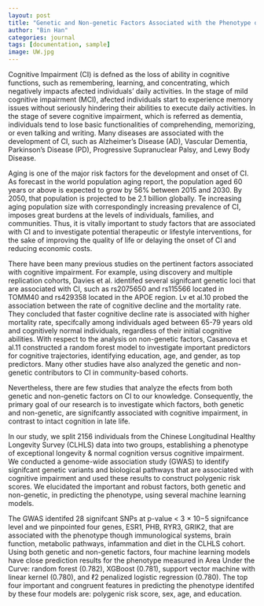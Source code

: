```yaml
---
layout: post
title: "Genetic and Non‑genetic Factors Associated with the Phenotype of Exceptional Longevity & Normal Cognition"
author: "Bin Han"
categories: journal
tags: [documentation, sample]
image: UW.jpg
---
```


Cognitive Impairment (CI) is defned as the loss of ability in cognitive functions, such as remembering, learning, and concentrating, which negatively impacts afected individuals’ daily activities. In the stage of mild cognitive impairment (MCI), afected individuals start to experience memory issues without seriously hindering their abilities to execute daily activities. In the stage of severe cognitive impairment, which is referred as dementia, individuals tend to lose basic functionalities of comprehending, memorizing, or even talking and writing. Many diseases are associated with the development of CI, such as Alzheimer’s Disease (AD), Vascular Dementia, Parkinson’s Disease (PD), Progressive Supranuclear Palsy, and Lewy Body Disease.

Aging is one of the major risk factors for the development and onset of CI. As forecast in the world population aging report, the population aged 60 years or above is expected to grow by 56% between 2015 and 2030. By 2050, that population is projected to be 2.1 billion globally. Te increasing aging population size with correspondingly increasing prevalence of CI, imposes great burdens at the levels of individuals, families, and communities. Thus, it is vitally important to study factors that are associated with CI and to investigate potential therapeutic or lifestyle interventions, for the sake of improving the quality of life or delaying the onset of CI and reducing economic costs.

There have been many previous studies on the pertinent factors associated with cognitive impairment. For example, using discovery and multiple replication cohorts, Davies et al. identifed several signifcant genetic loci that are associated with CI, such as rs2075650 and rs115566 located in TOMM40 and rs429358 located in the APOE region. Lv et al.10 probed the association between the rate of cognitive decline and the mortality rate. They concluded that faster cognitive decline rate is associated with higher mortality rate, specifcally among individuals aged between 65-79 years old and cognitively normal individuals, regardless of their initial cognitive abilities. With respect to the analysis on non-genetic factors, Casanova et al.11 constructed a random forest model to investigate important predictors for cognitive trajectories, identifying education, age, and gender, as top predictors. Many other studies have also analyzed the genetic and non-genetic contributors to CI in community-based cohorts.

Nevertheless, there are few studies that analyze the efects from both genetic and non-genetic factors on CI to our knowledge. Consequently, the primary goal of our research is to investigate which factors, both genetic and non-genetic, are signifcantly associated with cognitive impairment, in contrast to intact cognition in late
life. 

In our study, we split 2156 individuals from the Chinese Longitudinal Healthy Longevity Survey (CLHLS) data into two groups, establishing a phenotype of exceptional longevity & normal cognition versus cognitive impairment. We conducted a genome-wide association study (GWAS) to identify signifcant genetic variants and biological pathways that are associated with cognitive impairment and used these results to construct polygenic risk scores. We elucidated the important and robust factors, both genetic and non-genetic, in predicting the phenotype, using several machine learning models.

The GWAS identifed 28 signifcant SNPs at p-value < 3 × 10−5 signifcance level and we pinpointed four genes, ESR1, PHB, RYR3, GRIK2, that are associated with the phenotype though immunological systems, brain function, metabolic pathways, infammation and diet in the CLHLS cohort. Using both genetic and non-genetic factors, four machine learning models have close prediction results for the phenotype measured in Area Under the Curve: random forest (0.782), XGBoost (0.781), support vector machine with linear kernel (0.780), and ℓ2 penalized logistic regression (0.780). The top four important and congruent features in predicting the phenotype identifed by these four models are: polygenic risk score, sex, age, and education.
